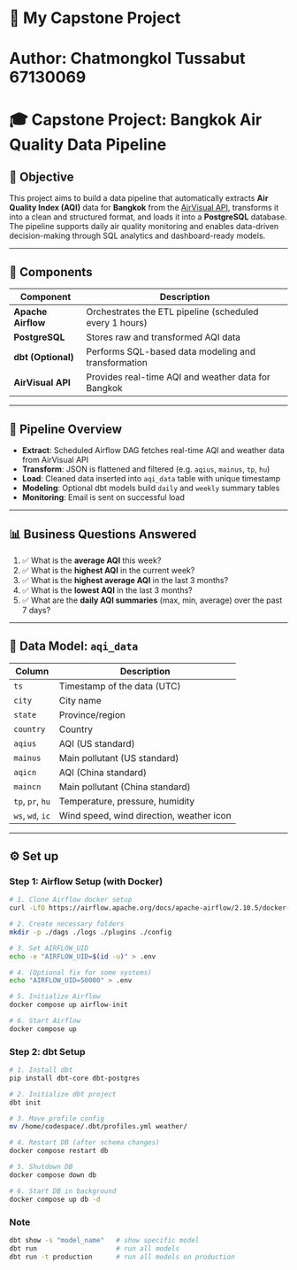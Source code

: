 # 📍 My Capstone Project
# Author: Chatmongkol Tussabut 67130069

# 🎓 Capstone Project: Bangkok Air Quality Data Pipeline

## 🎯 Objective

This project aims to build a data pipeline that automatically extracts **Air Quality Index (AQI)** data for **Bangkok** from the [AirVisual API](https://www.iqair.com/th-en/), transforms it into a clean and structured format, and loads it into a **PostgreSQL** database.  
The pipeline supports daily air quality monitoring and enables data-driven decision-making through SQL analytics and dashboard-ready models.

---

## 🧱 Components

| Component        | Description                                                                 |
|------------------|-----------------------------------------------------------------------------|
| **Apache Airflow** | Orchestrates the ETL pipeline (scheduled every 1 hours)                   |
| **PostgreSQL**     | Stores raw and transformed AQI data                                        |
| **dbt (Optional)** | Performs SQL-based data modeling and transformation                        |
| **AirVisual API**  | Provides real-time AQI and weather data for Bangkok                        |

---

## 🔄 Pipeline Overview

- **Extract**: Scheduled Airflow DAG fetches real-time AQI and weather data from AirVisual API  
- **Transform**: JSON is flattened and filtered (e.g. `aqius`, `mainus`, `tp`, `hu`)  
- **Load**: Cleaned data inserted into `aqi_data` table with unique timestamp  
- **Modeling**: Optional dbt models build `daily` and `weekly` summary tables  
- **Monitoring**: Email is sent on successful load

---

## 📊 Business Questions Answered

1. ✅ What is the **average AQI** this week?  
2. ✅ What is the **highest AQI** in the current week?  
3. ✅ What is the **highest average AQI** in the last 3 months?  
4. ✅ What is the **lowest AQI** in the last 3 months?  
5. ✅ What are the **daily AQI summaries** (max, min, average) over the past 7 days?

---

## 🧮 Data Model: `aqi_data`

| Column      | Description                                |
|-------------|--------------------------------------------|
| `ts`        | Timestamp of the data (UTC)                |
| `city`      | City name                                  |
| `state`     | Province/region                            |
| `country`   | Country                                     |
| `aqius`     | AQI (US standard)                          |
| `mainus`    | Main pollutant (US standard)               |
| `aqicn`     | AQI (China standard)                       |
| `maincn`    | Main pollutant (China standard)            |
| `tp`, `pr`, `hu` | Temperature, pressure, humidity       |
| `ws`, `wd`, `ic` | Wind speed, wind direction, weather icon |

---

## ⚙️ Set up

### Step 1: Airflow Setup (with Docker)

```bash
# 1. Clone Airflow docker setup
curl -LfO https://airflow.apache.org/docs/apache-airflow/2.10.5/docker-compose.yaml

# 2. Create necessary folders
mkdir -p ./dags ./logs ./plugins ./config

# 3. Set AIRFLOW_UID
echo -e "AIRFLOW_UID=$(id -u)" > .env

# 4. (Optional fix for some systems)
echo "AIRFLOW_UID=50000" > .env

# 5. Initialize Airflow
docker compose up airflow-init

# 6. Start Airflow
docker compose up
```
### Step 2: dbt Setup

```bash
# 1. Install dbt
pip install dbt-core dbt-postgres

# 2. Initialize dbt project
dbt init

# 3. Move profile config
mv /home/codespace/.dbt/profiles.yml weather/

# 4. Restart DB (after schema changes)
docker compose restart db

# 5. Shutdown DB
docker compose down db

# 6. Start DB in background
docker compose up db -d
```
### Note

```bash
dbt show -s "model_name"   # show specific model
dbt run                    # run all models
dbt run -t production      # run all models on production
```
